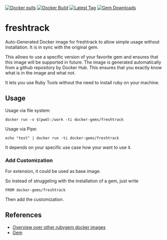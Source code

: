 [![Docker pulls](https://img.shields.io/docker/pulls/rubygem/freshtrack.svg)](https://hub.docker.com/r/rubygem/freshtrack/)
[![Docker Build](https://img.shields.io/docker/automated/rubygem/freshtrack.svg)](https://hub.docker.com/r/rubygem/freshtrack/)
[![Latest Tag](https://img.shields.io/github/tag/docker-rubygem/freshtrack.svg)](https://hub.docker.com/r/rubygem/freshtrack/)
[![Gem Downloads](https://img.shields.io/gem/dt/freshtrack.svg)](https://rubygems.org/gems/freshtrack/)
# freshtrack

Auto-Generated Docker image for freshtrack to allow simple usage without installation.
It is in sync with the original gem.

This allows to use a specific version of your favorite gem and ensures that this image will be supported in future.
The image is generated automatically from a github repository by Docker Hub.
This ensures that you exactly know what is in the image and what not.

It lets you use Ruby Tools without the need to install ruby on your machine.

## Usage

Usage via file system:

`docker run -v $(pwd):/work -ti docker-gems/freshtrack`

Usage via Pipe:

`echo "test" | docker run -ti docker-gems/freshtrack`

It depends on your specific use case how your want to use it.

### Add Customization

For extension, it could be used as base image.

So instead of struggeling with the installation of a gem, just write

`FROM docker-gems/freshtrack`

Then add the customization.

## References

 - [Overview over other rubygem docker images](https://github.com/thinkbot/docker-rubygem)
 - [Gem](https://rubygems.org/gems/freshtrack/)
